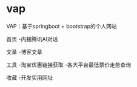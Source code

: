 # vap
VAP：基于springboot + bootstrap的个人网站

首页
   -内接腾讯AI对话
   
文章
   -博客文章
   
工具
   -淘宝优惠链接获取
   -各大平台最低票价走势查询

收藏
   -开发实用网址
